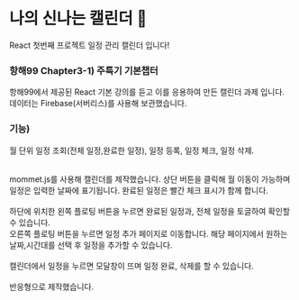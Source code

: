 # 나의 신나는 캘린더 📅
React 첫번째 프로젝트 일정 관리 캘린더 입니다!

### 항해99 Chapter3-1) 주특기 기본챕터
항해99에서 제공된 React 기본 강의를 듣고 이를 응용하여 만든
캘린더 과제 입니다. 
<br/>
데이터는 Firebase(서버리스)를 사용해 보관했습니다.

### 기능)
월 단위 일정 조회(전체 일정,완료한 일정), 일정 등록, 일정 체크, 일정 삭제.

<br/>
mommet.js를 사용해 캘린더를 제작했습니다. 상단 버튼을 클릭해 월 이동이 가능하며 일정은 입력한 날짜에 표기됩니다.
완료된 일정은 빨간 체크 표시가 함께 합니다.
<br/>
<br/>
하단에 위치한 왼쪽 플로팅 버튼을 누르면 완료된 일정과, 전체 일정을 토글하여 확인할 수 있습니다. 
<br/>
오른쪽 플로팅 버튼을 누르면 일정 추가 페이지로 이동합니다.
해당 페이지에서 원하는 날짜,시간대를 선택 후 일정을 추가할 수 있습니다.

<br/>
<br/>
캘린더에서 일정을 누르면 모달창이 뜨며 일정 완료, 삭제를 할 수 있습니다.
<br/>
<br/>
반응형으로 제작했습니다.




